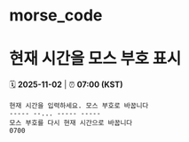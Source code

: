 # morse_code
# 현재 시간을 모스 부호 표시
<!-- MORSE_TIME_START -->
🗓️ **2025-11-02** | ⏰ **07:00 (KST)**

```
현재 시간을 입력하세요. 모스 부호로 바꿉니다
----- --... ----- -----
모스 부호를 다시 현재 시간으로 바꿉니다
0700
```
<!-- MORSE_TIME_END -->
